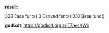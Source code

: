 **result**:
 
333
Base func()
3
Derived func()
333
Base func()
 
**godbolt**: https://godbolt.org/z/jT7hecKWs
